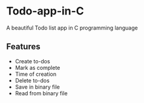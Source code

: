 # Todo-app-in-C
A beautiful Todo list app in C programming language
## Features
+ Create to-dos
+ Mark as complete
+ Time of creation
+ Delete to-dos
+ Save in binary file
+ Read from binary file

